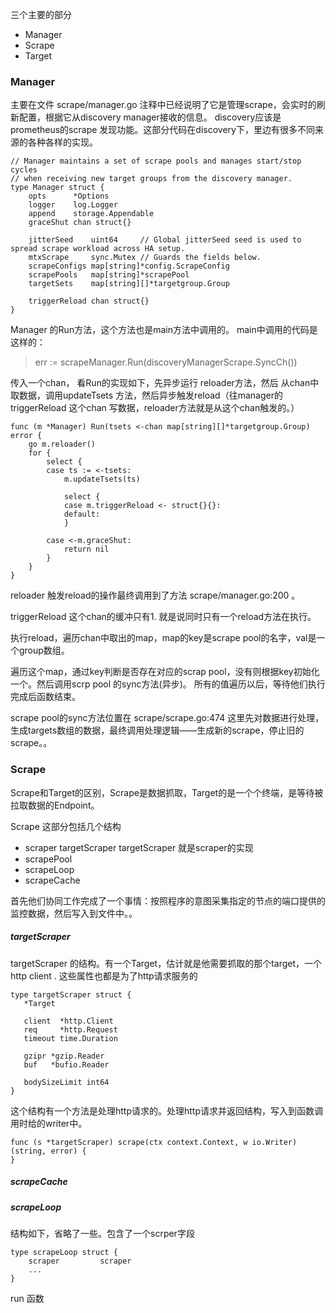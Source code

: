 
三个主要的部分
* Manager
* Scrape
* Target

### Manager 

主要在文件 scrape/manager.go 注释中已经说明了它是管理scrape，会实时的刷新配置，根据它从discovery manager接收的信息。
discovery应该是prometheus的scrape 发现功能。这部分代码在discovery下，里边有很多不同来源的各种各样的实现。



```golang
// Manager maintains a set of scrape pools and manages start/stop cycles
// when receiving new target groups from the discovery manager.
type Manager struct {
	opts      *Options
	logger    log.Logger
	append    storage.Appendable
	graceShut chan struct{}

	jitterSeed    uint64     // Global jitterSeed seed is used to spread scrape workload across HA setup.
	mtxScrape     sync.Mutex // Guards the fields below.
	scrapeConfigs map[string]*config.ScrapeConfig
	scrapePools   map[string]*scrapePool
	targetSets    map[string][]*targetgroup.Group

	triggerReload chan struct{}
}
```

Manager 的Run方法，这个方法也是main方法中调用的。
main中调用的代码是这样的：
> err := scrapeManager.Run(discoveryManagerScrape.SyncCh())

传入一个chan， 看Run的实现如下，先异步运行 reloader方法，然后
从chan中取数据，调用updateTsets 方法，然后异步触发reload（往manager的triggerReload 这个chan 写数据，reloader方法就是从这个chan触发的。）


```golang
func (m *Manager) Run(tsets <-chan map[string][]*targetgroup.Group) error {
	go m.reloader()
	for {
		select {
		case ts := <-tsets:
			m.updateTsets(ts)

			select {
			case m.triggerReload <- struct{}{}:
			default:
			}

		case <-m.graceShut:
			return nil
		}
	}
}
```

reloader 触发reload的操作最终调用到了方法 scrape/manager.go:200 。

triggerReload 这个chan的缓冲只有1. 就是说同时只有一个reload方法在执行。

执行reload，遍历chan中取出的map，map的key是scrape pool的名字，val是一个group数组。

遍历这个map，通过key判断是否存在对应的scrap pool，没有则根据key初始化一个。然后调用scrp pool 的sync方法(异步)。  所有的值遍历以后，等待他们执行完成后函数结束。

scrape pool的sync方法位置在 scrape/scrape.go:474
这里先对数据进行处理，生成targets数组的数据，最终调用处理逻辑——生成新的scrape，停止旧的scrape。。

### Scrape

Scrape和Target的区别，Scrape是数据抓取，Target的是一个个终端，是等待被拉取数据的Endpoint。

Scrape 这部分包括几个结构
 * scraper targetScraper
    targetScraper 就是scraper的实现
 * scrapePool
 * scrapeLoop
 * scrapeCache

 首先他们协同工作完成了一个事情：按照程序的意图采集指定的节点的端口提供的监控数据，然后写入到文件中。。


##### targetScraper
targetScraper 的结构。有一个Target，估计就是他需要抓取的那个target，一个http client  . 这些属性也都是为了http请求服务的

 ```golang
 type targetScraper struct {
	*Target

	client  *http.Client
	req     *http.Request
	timeout time.Duration

	gzipr *gzip.Reader
	buf   *bufio.Reader

	bodySizeLimit int64
}
 ```

这个结构有一个方法是处理http请求的。处理http请求并返回结构，写入到函数调用时给的writer中。

```golang
func (s *targetScraper) scrape(ctx context.Context, w io.Writer) (string, error) {
}
```

##### scrapeCache



##### scrapeLoop 

结构如下，省略了一些。包含了一个scrper字段

```golang
type scrapeLoop struct {
	scraper         scraper
    ...
}
```

run 函数

```golang
    
```



